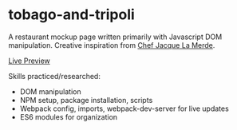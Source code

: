 # tobago-and-tripoli

A restaurant mockup page written primarily with Javascript DOM manipulation. Creative inspiration from [Chef Jacque La Merde](https://www.bonappetit.com/entertaining-style/trends-news/article/who-is-jacques-la-merde-instagram).

[Live Preview](https://mynameiskylan.github.io/tobago-and-tripoli/)

Skills practiced/researched:
- DOM manipulation
- NPM setup, package installation, scripts
- Webpack config, imports, webpack-dev-server for live updates
- ES6 modules for organization
